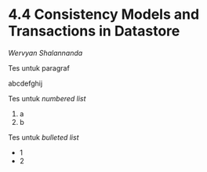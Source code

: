 # 4.4 Consistency Models and Transactions in Datastore
*Wervyan Shalannanda*

Tes untuk paragraf

abcdefghij

Tes untuk *numbered list*

1.  a
2.  b

Tes untuk *bulleted list*

* 1
* 2
